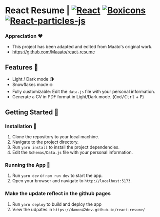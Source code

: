 # React Resume | [![React](https://img.shields.io/badge/React-17.0.2-149ECA.svg?style=flat-square&logo=react)](https://es.reactjs.org) [![Boxicons](https://img.shields.io/badge/Boxicons-2.1.1-006064.svg?style=flat-square&logo=box)](https://boxicons.com) [![React-particles-js](https://img.shields.io/badge/React--particles--js-3.5.3-149ECA.svg?style=flat-square&logo=react)](https://www.npmjs.com/package/react-particles-js)

### Appreciation ❤️

- This project has been adapted and edited from Maato's original work.
- https://github.com/Maaato/react-resume

## Features 🌟

- Light / Dark mode 🌗
- Snowflakes mode ❄️
- Fully customizable: Edit the `data.js` file with your personal information.
- Generate a CV in PDF format in Light/Dark mode. (<kbd>Cmd/Ctrl</kbd> + <kbd>P</kbd>)

## Getting Started 🚀

### Installation 🔧

1. Clone the repository to your local machine.
2. Navigate to the project directory.
3. Run `yarn install` to install the project dependencies.
4. Edit the `Schemas/Data.js` file with your personal information.

### Running the App 🏃

1. Run `yarn dev` or `npm run dev` to start the app.
2. Open your browser and navigate to `http://localhost:5173`.

### Make the update reflect in the github pages

1. Run `yarn deploy` to build and deploy the app
2. View the udpates in `https://damon42dev.github.io/react-resume/`
